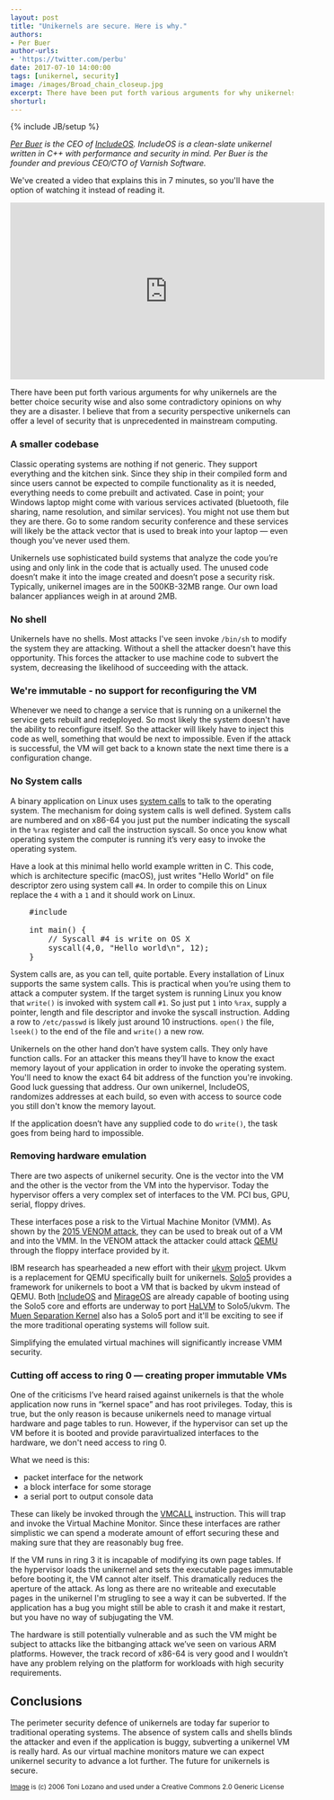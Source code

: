 ```yaml
---
layout: post
title: "Unikernels are secure. Here is why."
authors: 
- Per Buer
author-urls: 
- 'https://twitter.com/perbu'
date: 2017-07-10 14:00:00
tags: [unikernel, security]
image: /images/Broad_chain_closeup.jpg
excerpt: There have been put forth various arguments for why unikernels are the better choice security wise and also some contradictory opinions on why they are a disaster. I believe that from a security perspective unikernels can offer a level of security that is unprecedented in mainstream computing. 
shorturl: 
---
```

{% include JB/setup %}

*[Per Buer][] is the CEO of [IncludeOS][]. IncludeOS is a clean-slate unikernel written in C++ with performance and security in mind. Per Buer is the founder and previous CEO/CTO of Varnish Software.*

We've created a video that explains this in 7 minutes, so you'll have the option of watching it instead of reading it.

<div class="flex-video">
    <iframe width="560" height="315" src="https://www.youtube.com/embed/aoomQn7gLm4?ecver=1" frameborder="0" allowfullscreen></iframe>
</div>

There have been put forth various arguments for why unikernels are the better choice security wise and also some contradictory opinions on why they are a disaster. I believe that from a security perspective unikernels can offer a level of security that is unprecedented in mainstream computing. 

### A smaller codebase

Classic operating systems are nothing if not generic. They support everything and the kitchen sink. Since they ship in their compiled form and since users cannot be expected to compile functionality as it is needed, everything needs to come prebuilt and activated. Case in point; your Windows laptop might come with various services activated (bluetooth, file sharing, name resolution, and similar services). You might not use them but they are there. Go to some random security conference and these services will likely be the attack vector that is used to break into your laptop — even though you’ve never used them.

Unikernels use sophisticated build systems that analyze the code you’re using and only link in the code that is actually used. The unused code doesn’t make it into the image created and doesn’t pose a security risk. Typically, unikernel images are in the 500KB-32MB range. Our own load balancer appliances weigh in at around 2MB.

### No shell

Unikernels have no shells. Most attacks I've seen invoke `/bin/sh` to modify the system they are attacking. Without a shell the attacker doesn't have this opportunity. This forces the attacker to use machine code to subvert the system, decreasing the likelihood of succeeding with the attack.

### We're immutable - no support for reconfiguring the VM

Whenever we need to change a service that is running on a unikernel the service gets rebuilt and redeployed. So most likely the system doesn't have the ability to reconfigure itself. So the attacker will likely have to inject this code as well, something that would be next to impossible. Even if the attack is successful, the VM will get back to a known state the next time there is a configuration change.

### No System calls

A binary application on Linux uses [system calls][] to talk to the operating system. The mechanism for doing system calls is well defined. System calls are numbered and on x86-64 you just put the number indicating the syscall in the `%rax` register and call the instruction syscall. So once you know what operating system the computer is running it’s very easy to invoke the operating system.

Have a look at this minimal hello world example written in C. This code, which is architecture specific (macOS), just writes "Hello World" on file descriptor zero using system call `#4`. In order to compile this on Linux replace the `4` with a `1` and it should work on Linux.

<pre>
    #include <sys/syscall.h>
    
    int main() {
    	// Syscall #4 is write on OS X
        syscall(4,0, "Hello world\n", 12);
    }
</pre>

System calls are, as you can tell, quite portable. Every installation of Linux supports the same system calls. This is practical when you’re using them to attack a computer system. If the target system is running Linux you know that `write()` is invoked with system call `#1`. So just put `1` into `%rax`, supply a pointer, length and file descriptor and invoke the syscall instruction. Adding a row to `/etc/passwd` is likely just around 10 instructions. `open()` the file, `lseek()` to the end of the file and `write()` a new row.

Unikernels on the other hand don’t have system calls. They only have function calls. For an attacker this means they’ll have to know the exact memory layout of your application in order to invoke the operating system. You'll need to know the exact 64 bit address of the function you're invoking. Good luck guessing that address. Our own unikernel, IncludeOS, randomizes addresses at each build, so even with access to source code you still don't know the memory layout.

If the application doesn’t have any supplied code to do `write()`, the task goes from being hard to impossible.

### Removing hardware emulation

There are two aspects of unikernel security. One is the vector into the VM and the other is the vector from the VM into the hypervisor. Today the hypervisor offers a very complex set of interfaces to the VM. PCI bus, GPU, serial, floppy drives. 

These interfaces pose a risk to the Virtual Machine Monitor (VMM). As shown by the [2015 VENOM attack](http://cve.mitre.org/cgi-bin/cvename.cgi?name=CVE-2015-3456), they can be used to break out of a VM and into the VMM. In the VENOM attack the attacker could attack [QEMU][] through the floppy interface provided by it. 

IBM research has spearheaded a new effort with their [ukvm][] project. Ukvm is a replacement for QEMU specifically built for unikernels. [Solo5][] provides a framework for unikernels to boot a VM that is backed by ukvm instead of QEMU. Both [IncludeOS][] and [MirageOS][] are already capable of booting using the Solo5 core and efforts are underway to port [HaLVM][] to Solo5/ukvm. The [Muen Separation Kernel][] also has a Solo5 port and it'll be exciting to see if the more traditional operating systems will follow suit.

Simplifying the emulated virtual machines will significantly increase VMM security.

### Cutting off access to ring 0 — creating proper immutable VMs

One of the criticisms I’ve heard raised against unikernels is that the whole application now runs in “kernel space” and has root privileges. Today, this is true, but the only reason is because unikernels need to manage virtual hardware and page tables to run. However, if the hypervisor can set up the VM before it is booted and provide paravirtualized interfaces to the hardware, we don't need access to ring 0.

What we need is this:

* packet interface for the network
* a block interface for some storage
* a serial port to output console data

These can likely be invoked through the [VMCALL][] instruction. This will trap and invoke the Virtual Machine Monitor. Since these interfaces are rather simplistic we can spend a moderate amount of effort securing these and making sure that they are reasonably bug free. 

If the VM runs in ring 3 it is incapable of modifying its own page tables. If the hypervisor loads the unikernel and sets the executable pages immutable before booting it, the VM cannot alter itself. This dramatically reduces the aperture of the attack. As long as there are no writeable and executable pages in the unikernel I'm strugling to see a way it can be subverted. If the application has a bug you might still be able to crash it and make it restart, but you have no way of subjugating the VM.

The hardware is still potentially vulnerable and as such the VM might be subject to attacks like the bitbanging attack we’ve seen on various ARM platforms. However, the track record of x86-64 is very good and I wouldn’t have any problem relying on the platform for workloads with high security requirements. 

## Conclusions

The perimeter security defence of unikernels are today far superior to traditional operating systems. The absence of system calls and shells blinds the attacker and even if the application is buggy, subverting a unikernel VM is really hard. As our virtual machine monitors mature we can expect unikernel security to advance a lot further. The future for unikernels is secure.

<sub>[Image](https://commons.wikimedia.org/wiki/File:Broad_chain_closeup.jpg) is (c) 2006 Toni Lozano and used under a Creative Commons 2.0 Generic License</sub>


[IncludeOS]: http://www.includeos.org/
[MirageOS]: https://mirage.io/
[Ukvm]: https://github.com/Solo5/solo5/tree/master/ukvm
[solo5]: https://github.com/Solo5/solo5
[HalVM]: https://github.com/GaloisInc/HaLVM
[VMCALL]: https://www.tptp.cc/mirrors/siyobik.info/instruction/VMCALL.html
[system calls]: https://en.wikipedia.org/wiki/System_call
[Qemu]: http://www.qemu.org
[Per Buer]: https://twitter.com/perbu
[Muen Separation Kernel]: http://muen.sk/

